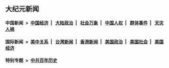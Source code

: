## 大纪元新闻

#### 中国新闻 &nbsp;>&nbsp; [中国经济](indexes/ncid283/README.md?04161645) &nbsp;| &nbsp; [大陆政治](indexes/ncid277/README.md?04161645) &nbsp;| &nbsp; [社会万象](indexes/ncid282/README.md?04161645) &nbsp;| &nbsp; [中国人权](indexes/ncid278/README.md?04161645) &nbsp;| &nbsp; [群体事件](indexes/ncid279/README.md?04161645) &nbsp;| &nbsp; [天灾人祸](indexes/ncid280/README.md?04161645)

#### 国际新闻 &nbsp;>&nbsp; [美中关系](indexes/nf1412576/README.md?04161645) &nbsp;| &nbsp; [台湾新闻](indexes/ncid1349361/README.md?04161645) &nbsp;| &nbsp; [香港新闻](indexes/ncid1349362/README.md?04161645) &nbsp;| &nbsp; [美国政治](indexes/ncid1078159/README.md?04161645) &nbsp;| &nbsp; [美国社会](indexes/ncid1078160/README.md?04161645) &nbsp;| &nbsp; [美国经济](indexes/ncid1078158/README.md?04161645)

#### 特别专题 &nbsp;>&nbsp; [中共百年历史](https://github.com/epoch-news/epoch-special/blob/master/README.md?04161645)  
